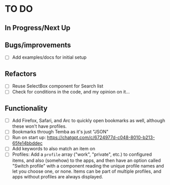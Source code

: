 # TO DO

## In Progress/Next Up

## Bugs/improvements
- [ ] Add examples/docs for initial setup

## Refactors
- [ ] Reuse SelectBox component for Search list
- [ ] Check for conditions in the code, and my opinion on it...

## Functionality
- [ ] Add Firefox, Safari, and Arc to quickly open bookmarks as well, although these won't have profiles.
- [ ] Bookmarks through Temba as it's just "JSON"
- [ ] Run on start up: https://chatgpt.com/c/6724977d-c048-8010-b213-65fe14bbddec
- [ ] Add keywords to also match an item on
- [ ] Profiles: Add a `profile` array ("work", "private", etc.) to configured items, and also (somehow) to the apps, and then have an option called "Switch profile" with a component reading the unique profile names and let you choose one, or none. Items can be part of multiple profiles, and apps without profiles are always displayed.
